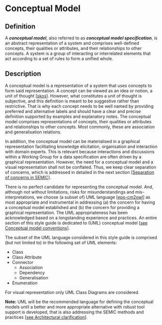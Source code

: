 # Conceptual Model

## **Definition**

A _**conceptual model**_, also referred to as _**conceptual model specification**_, is an abstract representation of a system and comprises well-defined concepts, their qualities or attributes, and their relationships to other concepts. A system is a group of interacting or interrelated elements that act according to a set of rules to form a unified whole.

## Description

A conceptual model is a representation of a system that uses concepts to form said representation. A concept can be viewed as an idea or notion, a unit of thought \[[skos](https://semiceu.github.io/style-guide/1.0.0/references.html#ref:skos)]. However, what constitutes a unit of thought is subjective, and this definition is meant to be suggestive rather than restrictive. That is why each concept needs to be well named by providing preferred and alternative labels and should have a clear and precise definition supported by examples and explanatory notes. The conceptual model comprises representations of concepts, their qualities or attributes and relationships to other concepts. Most commonly, these are association and generalisation relations.

In addition, the conceptual model can be materialised in a graphical representation facilitating knowledge elicitation, organisation and interaction with domain experts. This is relevant because interactions and discussions within a Working Group for a data specification are often driven by a graphical representation. However, the need for a conceptual model and a visual representation shall not be conflated. Thus, we keep clear separation of concerns, which is addressed in detailed in the next section \[[Separation of concerns in SEMIC](https://semiceu.github.io/style-guide/1.0.0/arhitectural-clarifications.html#sec:separation-of-concerns-and-transformation)].

There is no perfect candidate for representing the conceptual model. And, although not without limitations, risks for misunderstandings and mis-interpretations, we choose (a subset of) UML language \[[epo-cm2owl](https://semiceu.github.io/style-guide/1.0.0/references.html#ref:epo-cm2owl)] as most appropriate and instrumental in addressing (a) the concern for having a conceptual model established and (b) the concern for providing a graphical representation. The UML appropriateness has been acknowledged based on a longstanding experience and practices. An entire section of this style guide is dedicated to (UML) conceptual model \[[see Conceptual model conventions](https://semiceu.github.io/style-guide/1.0.0/gc-conceptual-model-conventions.html)].

The subset of the UML language considered in this style guide is comprised (but not limited to) in the following set of UML elements:

* Class
* Class Attribute
* Connector
  * Association
  * Dependency
  * Generalisation
* Enumeration

For visual representation only UML Class Diagrams are considered.

**Note:** UML will be the recommended language for defining the conceptual models until a better and more appropriate alternative with robust tool support is developed, that is also addressing the SEMIC methods and practices \[[see Architectural clarification](https://semiceu.github.io/style-guide/1.0.0/arhitectural-clarifications.html)].
